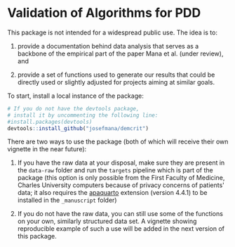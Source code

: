 # Validation of Algorithms for PDD

This package is not intended for a widespread public use. The idea is to:

1. provide a documentation behind data analysis that serves as a backbone
of the empirical part of the paper Mana et al. (under review), and

2. provide a set of functions used to generate our results that could be
directly used or slightly adjusted for projects aiming at similar goals.

To start, install a local instance of the package:

```r
# If you do not have the devtools package,
# install it by uncommenting the following line:
#install.packages(devtools)
devtools::install_github("josefmana/demcrit")
```

There are two ways to use the package (both of which will receive their own vignette
in the near future):

1. If you have the raw data at your disposal, make sure they are present in the
`data-raw` folder and run the `targets` pipeline which is part of the package
(this option is only possible from the First Faculty of Medicine, Charles
University computers because of privacy concerns of patients' data; it also
requires the [apaquarto](https://github.com/wjschne/apaquarto.git)
extension (version 4.4.1) to be installed in the `_manuscript` folder)

2. If you do not have the raw data, you can still use some of the functions on
your own, similarly structured data set. A vignette showing reproducible example
of such a use will be added in the next version of this package.
